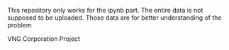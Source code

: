 This repository only works for the ipynb part. The entire data is not supposed to be uploaded. Those data are for better understanding of the problem

VNG Corporation Project
